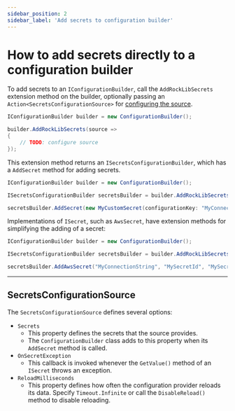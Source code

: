 ```yaml
---
sidebar_position: 2
sidebar_label: 'Add secrets to configuration builder'
---
```


# How to add secrets directly to a configuration builder

To add secrets to an `IConfigurationBuilder`, call the `AddRockLibSecrets` extension method on the builder, optionally passing an `Action<SecretsConfigurationSource>` for [configuring the source](#SecretsConfigurationSource).

```csharp
IConfigurationBuilder builder = new ConfigurationBuilder();

builder.AddRockLibSecrets(source =>
{
    // TODO: configure source
});
```

This extension method returns an `ISecretsConfigurationBuilder`, which has a `AddSecret` method for adding secrets.

```csharp
IConfigurationBuilder builder = new ConfigurationBuilder();

ISecretsConfigurationBuilder secretsBuilder = builder.AddRockLibSecrets();

secretsBuilder.AddSecret(new MyCustomSecret(configurationKey: "MyConnectionString"));
```

 Implementations of `ISecret`, such as `AwsSecret`, have extension methods for simplifying the adding of a secret:

```csharp
IConfigurationBuilder builder = new ConfigurationBuilder();

ISecretsConfigurationBuilder secretsBuilder = builder.AddRockLibSecrets();

secretsBuilder.AddAwsSecret("MyConnectionString", "MySecretId", "MySecretKey");
```

---

## SecretsConfigurationSource

The `SecretsConfigurationSource` defines several options:

- `Secrets`
  - This property defines the secrets that the source provides.
  - The `ConfigurationBuilder` class adds to this property when its `AddSecret` method is called.
- `OnSecretException`
  - This callback is invoked whenever the `GetValue()` method of an `ISecret` throws an exception.
- `ReloadMilliseconds`
  - This property defines how often the configuration provider reloads its data. Specify `Timeout.Infinite` or call the `DisableReload()` method to disable reloading.
